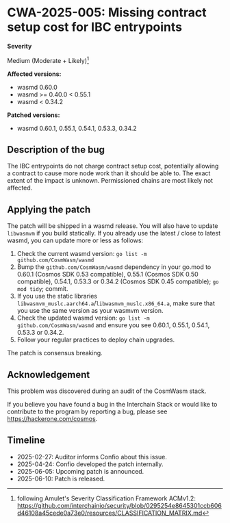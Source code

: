 # CWA-2025-005: Missing contract setup cost for IBC entrypoints

**Severity**

Medium (Moderate + Likely)[^1]

**Affected versions:**

- wasmd 0.60.0
- wasmd >= 0.40.0 < 0.55.1
- wasmd < 0.34.2

**Patched versions:**

- wasmd 0.60.1, 0.55.1, 0.54.1, 0.53.3, 0.34.2

## Description of the bug

The IBC entrypoints do not charge contract setup cost, potentially allowing a contract to
cause more node work than it should be able to. The exact extent of the impact is unknown.
Permissioned chains are most likely not affected.

## Applying the patch

The patch will be shipped in a wasmd release. You will also have to update `libwasmvm` if you build statically.
If you already use the latest / close to latest wasmd, you can update more or less as follows:

1. Check the current wasmd version: `go list -m github.com/CosmWasm/wasmd`
2. Bump the `github.com/CosmWasm/wasmd` dependency in your go.mod to 0.60.1 (Cosmos SDK 0.53 compatible), 0.55.1 (Cosmos SDK 0.50 compatible), 0.54.1, 0.53.3 or 0.34.2 (Cosmos SDK 0.45 compatible); `go mod tidy`; commit.
3. If you use the static libraries `libwasmvm_muslc.aarch64.a`/`libwasmvm_muslc.x86_64.a`, make sure that you use the same version as your wasmvm version.
4. Check the updated wasmd version: `go list -m github.com/CosmWasm/wasmd` and ensure you see 0.60.1, 0.55.1, 0.54.1, 0.53.3 or 0.34.2.
5. Follow your regular practices to deploy chain upgrades.

The patch is consensus breaking.

## Acknowledgement

This problem was discovered during an audit of the CosmWasm stack.

If you believe you have found a bug in the Interchain Stack or would like to contribute to the
program by reporting a bug, please see <https://hackerone.com/cosmos>.

## Timeline

- 2025-02-27: Auditor informs Confio about this issue.
- 2025-04-24: Confio developed the patch internally.
- 2025-06-05: Upcoming patch is announced.
- 2025-06-10: Patch is released.

[^1]: following Amulet's Severity Classification Framework ACMv1.2: <https://github.com/interchainio/security/blob/0295254e8645301ccb606d46108a45cede0a73e0/resources/CLASSIFICATION_MATRIX.md>
